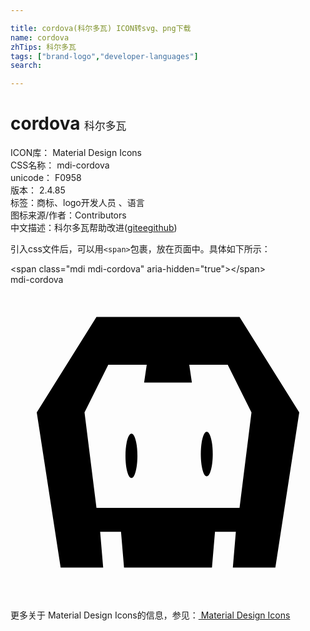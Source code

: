 ```yaml
---

title: cordova(科尔多瓦) ICON转svg、png下载
name: cordova
zhTips: 科尔多瓦
tags: ["brand-logo","developer-languages"]
search: 

---
```


# cordova  <small style="font-size: 60%;font-weight: 100">科尔多瓦</small>


<div class="detail-page">
<p>
<span>
ICON库：
<span class="badge-secondary badge">Material Design Icons</span> 
</span>
<br/>
<span>
CSS名称：
<span class="badge-secondary badge">mdi-cordova</span> 
</span>
<br/>
<span>
unicode：
<span class="badge-secondary badge">F0958</span> 
<copy-btn content='F0958' btn-title=""></copy-btn>
<copy-btn :content='String.fromCodePoint(parseInt("F0958", 16))' btn-title="复制U"></copy-btn>
</span>
<br/>
<span>
版本：
<span class="badge-secondary badge">2.4.85</span> 
</span><br/><span>标签：<span class="badge-light badge"><router-link to="/tags/brand-logo.html">商标、logo</router-link></span><span class="badge-light badge"><router-link to="/tags/developer-languages.html">开发人员 、语言</router-link></span></span>
<br/>
<span>图标来源/作者：<span class="badge-light badge">Contributors</span></span> 
<br/>
<span class="zh-detail">中文描述：<span class="badge-primary badge">科尔多瓦</span><span class="help-link"><span>帮助改进</span>(<a href="https://gitee.com/liuwave/icon-helper/edit/master/json/material/cordova.json" target="_blank" rel="noopener noreferrer">gitee</a><a href="https://github.com/liuwave/icon-helper/edit/master/json/material/cordova.json" target="_blank" rel="noopener noreferrer">github</a></span>)</span><br/>
</p>
</div>
<div class="alert alert-dark">
  <i class="mdi mdi-cordova mdi-48px"></i>
  <i class="mdi mdi-cordova mdi-36px"></i>
  <i class="mdi mdi-cordova mdi-24px"></i>
  <i class="mdi mdi-cordova mdi-18px"></i>
</div>
<div>
  <p>引入css文件后，可以用<code>&lt;span&gt;</code>包裹，放在页面中。具体如下所示：    
  </p>
  <div class="alert alert-primary" style="font-size: 14px">
    &lt;span class="mdi mdi-cordova" aria-hidden="true"&gt;&lt;/span&gt;
    <copy-btn content='<span class="mdi mdi-cordova" aria-hidden="true"></span>'></copy-btn>
  </div>
  <div class="alert alert-secondary">
    <i class="mdi mdi-cordova"
    style="font-size: 24px"
    aria-hidden="true"></i> mdi-cordova
    <copy-btn content="mdi-cordova" btn-title="复制图标名称"></copy-btn>
  </div>
</div>
<div id="svg" class="svg-wrap">
<svg xmlns="http://www.w3.org/2000/svg" viewBox="0 0 24 24"><path d="M20.18,21.55H16.94L17.17,18.82H15.58L15.35,21.55H8.65L8.42,18.82H6.83L7.06,21.55H3.82L2,9.73L6.55,2.45H17.45L22,9.73L20.18,21.55M16.55,6.09H13.62L13.82,7.45H10.18L10.38,6.09H7.45L5.64,9.73L6.55,17H17.45L18.36,9.73L16.55,6.09M14.95,14.59C14.7,14.59 14.5,13.83 14.5,12.9C14.5,11.96 14.7,11.2 14.95,11.2C15.21,11.2 15.41,11.96 15.41,12.9C15.41,13.83 15.21,14.59 14.95,14.59M9.22,14.73C8.96,14.73 8.76,13.97 8.76,13.04C8.76,12.1 8.96,11.35 9.22,11.35C9.47,11.35 9.67,12.1 9.67,13.04C9.67,13.97 9.47,14.73 9.22,14.73Z" /></svg>
</div>
<detail full-name='mdi-cordova'></detail>
    
<div><p>更多关于 Material Design Icons的信息，参见：<a target="_blank" href="https://iconhelper.cn/material.html"> Material Design Icons</a>
</p></div>
